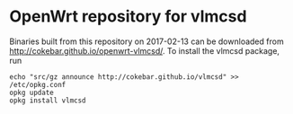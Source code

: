 OpenWrt repository for vlmcsd
========
Binaries built from this repository on 2017-02-13 can be downloaded from http://cokebar.github.io/openwrt-vlmcsd/.
To install the vlmcsd package, run
```
echo "src/gz announce http://cokebar.github.io/vlmcsd" >> /etc/opkg.conf
opkg update
opkg install vlmcsd
```
